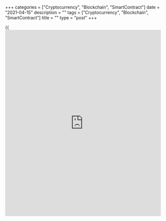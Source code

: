 +++
categories = ["Cryptocurrency", "Blockchain", "SmartContract"]
date = "2021-04-15"
description = ""
tags = ["Cryptocurrency", "Blockchain", "SmartContract"]
title = ""
type = "post"
+++

{{<iframe id="large-banner" src="https://www.bounty.group/#slide=15.0" width="100%" height="600" scrolling="no" style="border: 0px solid rgb(216, 221, 230); border-radius: 3px;">}}



None